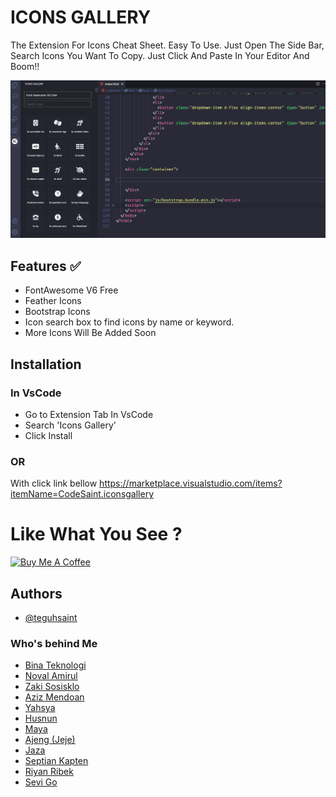 # ICONS GALLERY

The Extension For Icons Cheat Sheet.
Easy To Use. Just Open The Side Bar, Search Icons You Want To Copy.
Just Click And Paste In Your Editor And Boom!!

![Farmers Market Finder Demo](https://raw.githubusercontent.com/teguhsaint/iconsgallery/main/demo.gif)


## Features ✅

- FontAwesome V6 Free
- Feather Icons
- Bootstrap Icons
- Icon search box to find icons by name or keyword.
- More Icons Will Be Added Soon


## Installation

### In VsCode

- Go to Extension Tab In VsCode
- Search 'Icons Gallery'
- Click Install

### OR

With click link bellow
https://marketplace.visualstudio.com/items?itemName=CodeSaint.iconsgallery


# Like What You See ?

<a href="https://www.buymeacoffee.com/codesaint" target="_blank"><img src="https://cdn.buymeacoffee.com/buttons/v2/default-yellow.png" width="189px" height="50px" alt="Buy Me A Coffee" style="height: 60px !important;width: 217px !important;" ></a>


## Authors

- [@teguhsaint](https://instagram.com/teguh.saint)

### Who's behind Me

- [Bina Teknologi](https://github.com/binateknologi/)
- [Noval Amirul](https://instagram.com/noval_amirul)
- [Zaki Sosisklo](https://github.com/)
- [Aziz Mendoan](https://github.com/)
- [Yahsya](https://github.com/)
- [Husnun](https://github.com/)
- [Maya](https://github.com/)
- [Ajeng (Jeje)](https://github.com/)
- [Jaza](https://github.com/)
- [Septian Kapten](https://github.com/)
- [Riyan Ribek](https://github.com/)
- [Sevi Go](https://github.com/)

